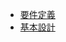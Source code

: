 - [要件定義](https://github.com/nwttstar/portfolio-viewer/blob/main/doc/RD.md)
- [基本設計](https://github.com/nwttstar/portfolio-viewer/blob/main/doc/BD.md)

